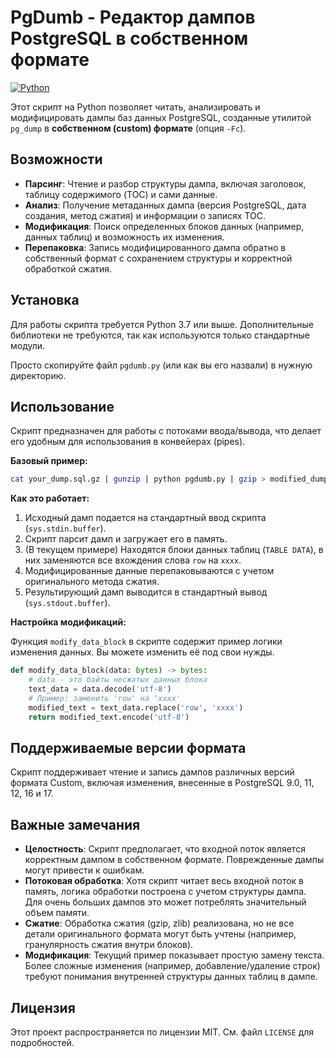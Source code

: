 # PgDumb - Редактор дампов PostgreSQL в собственном формате

[![Python](https://img.shields.io/badge/python-3.7%2B-blue)](https://www.python.org/downloads/)

Этот скрипт на Python позволяет читать, анализировать и модифицировать дампы баз данных PostgreSQL, созданные утилитой `pg_dump` в **собственном (custom) формате** (опция `-Fc`).

## Возможности

*   **Парсинг**: Чтение и разбор структуры дампа, включая заголовок, таблицу содержимого (TOC) и сами данные.
*   **Анализ**: Получение метаданных дампа (версия PostgreSQL, дата создания, метод сжатия) и информации о записях TOC.
*   **Модификация**: Поиск определенных блоков данных (например, данных таблиц) и возможность их изменения.
*   **Перепаковка**: Запись модифицированного дампа обратно в собственный формат с сохранением структуры и корректной обработкой сжатия.

## Установка

Для работы скрипта требуется Python 3.7 или выше. Дополнительные библиотеки не требуются, так как используются только стандартные модули.

Просто скопируйте файл `pgdumb.py` (или как вы его назвали) в нужную директорию.

## Использование

Скрипт предназначен для работы с потоками ввода/вывода, что делает его удобным для использования в конвейерах (pipes).

**Базовый пример:**

```bash
cat your_dump.sql.gz | gunzip | python pgdumb.py | gzip > modified_dump.sql.gz
```

**Как это работает:**

1.  Исходный дамп подается на стандартный ввод скрипта (`sys.stdin.buffer`).
2.  Скрипт парсит дамп и загружает его в память.
3.  (В текущем примере) Находятся блоки данных таблиц (`TABLE DATA`), в них заменяются все вхождения слова `row` на `xxxx`.
4.  Модифицированные данные перепаковываются с учетом оригинального метода сжатия.
5.  Результирующий дамп выводится в стандартный вывод (`sys.stdout.buffer`).

**Настройка модификаций:**

Функция `modify_data_block` в скрипте содержит пример логики изменения данных. Вы можете изменить её под свои нужды.

```python
def modify_data_block(data: bytes) -> bytes:
    # data - это байты несжатых данных блока
    text_data = data.decode('utf-8')
    # Пример: заменить 'row' на 'xxxx'
    modified_text = text_data.replace('row', 'xxxx')
    return modified_text.encode('utf-8')
```

## Поддерживаемые версии формата

Скрипт поддерживает чтение и запись дампов различных версий формата Custom, включая изменения, внесенные в PostgreSQL 9.0, 11, 12, 16 и 17.

## Важные замечания

*   **Целостность**: Скрипт предполагает, что входной поток является корректным дампом в собственном формате. Поврежденные дампы могут привести к ошибкам.
*   **Потоковая обработка**: Хотя скрипт читает весь входной поток в память, логика обработки построена с учетом структуры дампа. Для очень больших дампов это может потреблять значительный объем памяти.
*   **Сжатие**: Обработка сжатия (gzip, zlib) реализована, но не все детали оригинального формата могут быть учтены (например, гранулярность сжатия внутри блоков).
*   **Модификация**: Текущий пример показывает простую замену текста. Более сложные изменения (например, добавление/удаление строк) требуют понимания внутренней структуры данных таблиц в дампе.

## Лицензия

Этот проект распространяется по лицензии MIT. См. файл `LICENSE` для подробностей.

